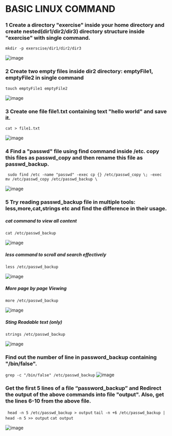 # BASIC LINUX COMMAND

### 1 Create a directory "exercise" inside your home directory and create nested(dir1/dir2/dir3) directory structure inside "exercise" with single command.


``` mkdir -p exerscise/dir1/dir2/dir3 ```

![image](https://github.com/user-attachments/assets/d1aa7fa6-cb61-4720-953a-c44c11024366)


### 2 Create two empty files inside dir2 directory: emptyFile1, emptyFile2 in single command 
```touch emptyFile1 emptyFile2```

![image](https://github.com/user-attachments/assets/65589945-dc6e-472f-bbee-832c0b6193a7)

### 3 Create one file file1.txt containing text "hello world" and save it.
``` cat > file1.txt ```

![image](https://github.com/user-attachments/assets/fd6ab27c-b9ad-48fe-861b-f329c41bbdec)

### 4 Find a "passwd" file using find command inside /etc. copy this files as passwd_copy and then rename this file as passwd_backup.

``` sudo find /etc -name "passwd" -exec cp {} /etc/passwd_copy \; -exec mv /etc/passwd_copy /etc/passwd_backup \```

![image](https://github.com/user-attachments/assets/3321f952-1fb2-4359-995f-b2d9e0e3d2a0)

### 5 Try reading passwd_backup file in multiple tools: less,more,cat,strings etc and find the difference in their usage.
##### cat command to view all content
```cat /etc/passwd_backup ```

![image](https://github.com/user-attachments/assets/7462ac8d-f510-4852-b55e-b502ea81b9da)

##### less command to scroll and search effectively

``` less /etc/passwd_backup ```

![image](https://github.com/user-attachments/assets/d9c6917e-0143-4537-a976-9220e308b1e7)


#####  More page by page Viewing

``` more /etc/passwd_backup ```

![image](https://github.com/user-attachments/assets/c577fc0b-fae9-4a5c-a962-30487449b505)

##### Sting Readable text (only)

``` strings /etc/passwd_backup ```

![image](https://github.com/user-attachments/assets/658b12ee-01fb-4d3c-af66-4636299a3873)


### Find out the number of line in password_backup containing "/bin/false".

``` grep -c "/bin/false" /etc/passwd_backup ```
![image](https://github.com/user-attachments/assets/e1ccdd38-ffc5-4823-acfa-358be013e909)

### Get the first 5 lines of a file “password_backup” and  Redirect the output of the above commands into file "output". Also, get the lines 6-10 from the above file.

``` head -n 5 /etc/passwd_backup > output``` 
``` tail -n +6 /etc/passwd_backup | head -n 5 >> output ```
``` cat output ```

![image](https://github.com/user-attachments/assets/815196d1-fe2a-4d04-8f86-d8dd698c7357)





